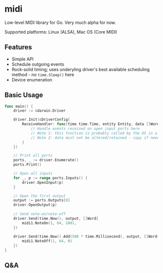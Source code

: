 # midi

Low-level MIDI library for Go. Very much alpha for now.

Supported platforms: Linux (ALSA), Mac OS (Core MIDI)

## Features

  - Simple API
  - Schedule outgoing events
  - Rock-solid timing; uses underyling driver's best available scheduling method - no `time.Sleep()` here
  - Device enumeration

## Basic Usage

```go
func main() {
    driver := &darwin.Driver

    driver.Init(&DriverConfig{
        ReceiveHandler: func(time time.Time, entity Entity, data []Word) {
            // Handle events received on open input ports here
            // Note 1: this function is probably called by the OS in a high-priority thread
            // Note 2: data must not be altered/retained - copy if needed outside this function
        }
    })

    // Print all ports
    ports, _ := driver.Enumerate()
    ports.Print()

    // Open all inputs
    for _, p := range ports.Inputs() {
        driver.OpenInput(p)
    }

    // Open the first output
    output := ports.Outputs[0]
    driver.OpenOutput(p)
    
    // Send note-on/note-off
    driver.Send(time.Now(), output, []Word{
        midi1.NoteOn(1, 64, 100),
    })
    
    driver.Send(time.Now().Add(500 * time.Millisecond), output, []Word{
        midi1.NoteOff(1, 64, 0)
    })
}
```

## Q&A


